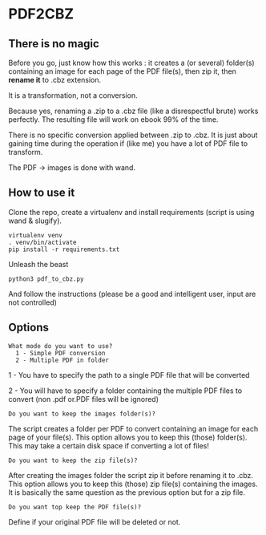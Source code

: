 # PDF2CBZ

## There is no magic

Before you go, just know how this works : it creates a (or several) folder(s) containing an image for each page of the PDF file(s), then zip it, then **rename it** to .cbz extension.

It is a transformation, not a conversion.

Because yes, renaming a .zip to a .cbz file (like a disrespectful brute) works perfectly. The resulting file will work on ebook 99% of the time.

There is no specific conversion applied between .zip to .cbz. It is just about gaining time during the operation if (like me) you have a lot of PDF file to transform.

The PDF -> images is done with wand.

## How to use it

Clone the repo, create a virtualenv and install requirements (script is using wand & slugify).

```
virtualenv venv
. venv/bin/activate
pip install -r requirements.txt
```

Unleash the beast

```
python3 pdf_to_cbz.py
```

And follow the instructions (please be a good and intelligent user, input are not controlled)

## Options

```
What mode do you want to use?
  1 - Simple PDF conversion
  2 - Multiple PDF in folder
```

1 - You have to specify the path to a single PDF file that will be converted

2 - You will have to specify a folder containing the multiple PDF files to convert (non .pdf or.PDF files will be ignored)

```
Do you want to keep the images folder(s)?
```

The script creates a folder per PDF to convert containing an image for each page of your file(s). This option allows you to keep this (those) folder(s). This may take a certain disk space if converting a lot of files!

```
Do you want to keep the zip file(s)?
```

After creating the images folder the script zip it before renaming it to .cbz. This option allows you to keep this (those) zip file(s) containing the images. It is basically the same question as the previous option but for a zip file.

```
Do you want top keep the PDF file(s)?
```

Define if your original PDF file will be deleted or not.
